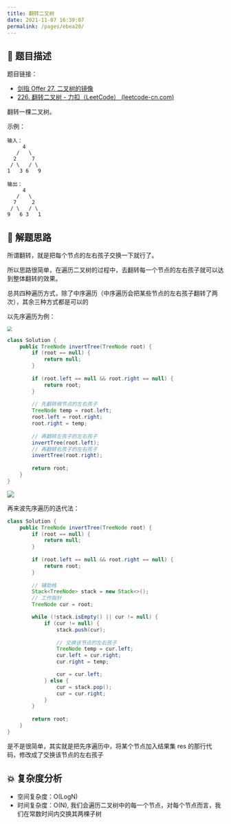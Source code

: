 ```yaml
---
title: 翻转二叉树
date: 2021-11-07 16:39:07
permalink: /pages/ebea20/
---
```


## 📃 题目描述

题目链接：

- [剑指 Offer 27. 二叉树的镜像](https://leetcode.cn/problems/er-cha-shu-de-jing-xiang-lcof/)
- [226. 翻转二叉树 - 力扣（LeetCode） (leetcode-cn.com)](https://leetcode-cn.com/problems/invert-binary-tree/)

翻转一棵二叉树。

示例：

```
输入：
     4
   /   \
  2     7
 / \   / \
1   3 6   9

输出：
     4
   /   \
  7     2
 / \   / \
9   6 3   1
```


## 🔔 解题思路

所谓翻转，就是把每个节点的左右孩子交换一下就行了。

所以思路很简单，在遍历二叉树的过程中，去翻转每一个节点的左右孩子就可以达到整体翻转的效果。

总共四种遍历方式，除了中序遍历（中序遍历会把某些节点的左右孩子翻转了两次），其余三种方式都是可以的

以先序遍历为例：

<img src="https://cs-wiki.oss-cn-shanghai.aliyuncs.com/img/20211107170155.png" style="zoom:67%;" />

```java
class Solution {
    public TreeNode invertTree(TreeNode root) {
        if (root == null) {
            return null;
        }
        
        if (root.left == null && root.right == null) {
            return root;
        }
        
        // 先翻转根节点的左右孩子
        TreeNode temp = root.left;
        root.left = root.right;
        root.right = temp;
        
        // 再翻转左孩子的左右孩子
        invertTree(root.left);
        // 再翻转右孩子的左右孩子
        invertTree(root.right);
        
        return root;
    }
}
```

![](https://cs-wiki.oss-cn-shanghai.aliyuncs.com/img/20211107170632.png)

再来波先序遍历的迭代法：

```java
class Solution {
    public TreeNode invertTree(TreeNode root) {
        if (root == null) {
            return null;
        }
        
        if (root.left == null && root.right == null) {
            return root;
        }
        
        // 辅助栈
        Stack<TreeNode> stack = new Stack<>();
        // 工作指针
        TreeNode cur = root;

        while (!stack.isEmpty() || cur != null) {
            if (cur != null) {
                stack.push(cur);
                
                // 交换该节点的左右孩子
                TreeNode temp = cur.left;
                cur.left = cur.right;
                cur.right = temp;

                cur = cur.left;
            } else {
                cur = stack.pop();
                cur = cur.right;
            }
        }
        
        return root;
    }
}
```

是不是很简单，其实就是把先序遍历中，将某个节点加入结果集 res 的那行代码，修改成了交换该节点的左右孩子

## 💥 复杂度分析

- 空间复杂度：O(LogN)
- 时间复杂度：O(N), 我们会遍历二叉树中的每一个节点，对每个节点而言，我们在常数时间内交换其两棵子树

